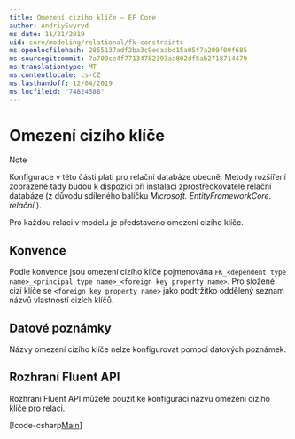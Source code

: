 ```yaml
---
title: Omezení cizího klíče – EF Core
author: AndriySvyryd
ms.date: 11/21/2019
uid: core/modeling/relational/fk-constraints
ms.openlocfilehash: 2855137adf2ba3c9edaabd15a05f7a209f00f685
ms.sourcegitcommit: 7a709ce4f77134782393aa802df5ab2718714479
ms.translationtype: MT
ms.contentlocale: cs-CZ
ms.lasthandoff: 12/04/2019
ms.locfileid: "74824588"
---
```

# <a name="foreign-key-constraints"></a>Omezení cizího klíče

> [!NOTE]  
> Konfigurace v této části platí pro relační databáze obecně. Metody rozšíření zobrazené tady budou k dispozici při instalaci zprostředkovatele relační databáze (z důvodu sdíleného balíčku *Microsoft. EntityFrameworkCore. relační* ).

Pro každou relaci v modelu je představeno omezení cizího klíče.

## <a name="conventions"></a>Konvence

Podle konvence jsou omezení cizího klíče pojmenována `FK_<dependent type name>_<principal type name>_<foreign key property name>`. Pro složené cizí klíče se `<foreign key property name>` jako podtržítko oddělený seznam názvů vlastností cizích klíčů.

## <a name="data-annotations"></a>Datové poznámky

Názvy omezení cizího klíče nelze konfigurovat pomocí datových poznámek.

## <a name="fluent-api"></a>Rozhraní Fluent API

Rozhraní Fluent API můžete použít ke konfiguraci názvu omezení cizího klíče pro relaci.

[!code-csharp[Main](../../../../samples/core/Modeling/FluentAPI/Relational/RelationshipConstraintName.cs?name=Constraint&highlight=12)]
